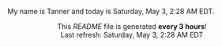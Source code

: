 My name is Tanner and today is Saturday, May 3, 2:28 AM EDT.

<p align="center">This <i>README</i> file is generated <b>every 3 hours</b>!</br>Last refresh: Saturday, May 3, 2:28 AM EDT<br /></p>
